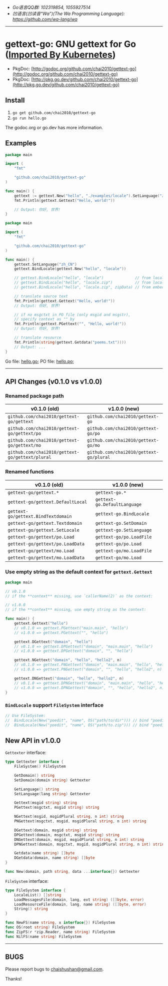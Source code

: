 - *Go语言QQ群: 102319854, 1055927514*
- *凹语言(凹读音“Wa”)(The Wa Programming Language): https://github.com/wa-lang/wa*

----

# gettext-go: GNU gettext for Go ([Imported By Kubernetes](https://pkg.go.dev/github.com/chai2010/gettext-go@v0.1.0/gettext?tab=importedby))

- PkgDoc: [http://godoc.org/github.com/chai2010/gettext-go](http://godoc.org/github.com/chai2010/gettext-go)
- PkgDoc: [http://pkg.go.dev/github.com/chai2010/gettext-go](http://pkg.go.dev/github.com/chai2010/gettext-go)

## Install

1. `go get github.com/chai2010/gettext-go`
2. `go run hello.go`

The godoc.org or go.dev has more information.

## Examples

```Go
package main

import (
	"fmt"

	"github.com/chai2010/gettext-go"
)

func main() {
	gettext := gettext.New("hello", "./examples/locale").SetLanguage("zh_CN")
	fmt.Println(gettext.Gettext("Hello, world!"))

	// Output: 你好, 世界!
}
```

```Go
package main

import (
	"fmt"

	"github.com/chai2010/gettext-go"
)

func main() {
	gettext.SetLanguage("zh_CN")
	gettext.BindLocale(gettext.New("hello", "locale"))

	// gettext.BindLocale("hello", "locale")              // from locale dir
	// gettext.BindLocale("hello", "locale.zip")          // from locale zip file
	// gettext.BindLocale("hello", "locale.zip", zipData) // from embedded zip data

	// translate source text
	fmt.Println(gettext.Gettext("Hello, world!"))
	// Output: 你好, 世界!

	// if no msgctxt in PO file (only msgid and msgstr),
	// specify context as "" by
	fmt.Println(gettext.PGettext("", "Hello, world!"))
	// Output: 你好, 世界!

	// translate resource
	fmt.Println(string(gettext.Getdata("poems.txt"))))
	// Output: ...
}
```

Go file: [hello.go](https://github.com/chai2010/gettext-go/blob/master/examples/hello.go); PO file: [hello.po](https://github.com/chai2010/gettext-go/blob/master/examples/locale/default/LC_MESSAGES/hello.po);

----

## API Changes (v0.1.0 vs v1.0.0)

### Renamed package path

| v0.1.0 (old)                                    | v1.0.0 (new)                            |
| ----------------------------------------------- | --------------------------------------- |
| `github.com/chai2010/gettext-go/gettext`        | `github.com/chai2010/gettext-go`        |
| `github.com/chai2010/gettext-go/gettext/po`     | `github.com/chai2010/gettext-go/po`     |
| `github.com/chai2010/gettext-go/gettext/mo`     | `github.com/chai2010/gettext-go/mo`     |
| `github.com/chai2010/gettext-go/gettext/plural` | `github.com/chai2010/gettext-go/plural` |

### Renamed functions

| v0.1.0 (old)                       | v1.0.0 (new)                |
| ---------------------------------- | --------------------------- |
| `gettext-go/gettext.*`             | `gettext-go.*`              |
| `gettext-go/gettext.DefaultLocal`  | `gettext-go.DefaultLanguage`|
| `gettext-go/gettext.BindTextdomain`| `gettext-go.BindLocale`     |
| `gettext-go/gettext.Textdomain`    | `gettext-go.SetDomain`      |
| `gettext-go/gettext.SetLocale`     | `gettext-go.SetLanguage`    |
| `gettext-go/gettext/po.Load`       | `gettext-go/po.LoadFile`    |
| `gettext-go/gettext/po.LoadData`   | `gettext-go/po.Load`        |
| `gettext-go/gettext/mo.Load`       | `gettext-go/mo.LoadFile`    |
| `gettext-go/gettext/mo.LoadData`   | `gettext-go/mo.Load`        |

### Use empty string as the default context for `gettext.Gettext`

```go
package main

// v0.1.0
// if the **context** missing, use `callerName(2)` as the context:

// v1.0.0
// if the **context** missing, use empty string as the context:

func main() {
	gettext.Gettext("hello")          
	// v0.1.0 => gettext.PGettext("main.main", "hello")
	// v1.0.0 => gettext.PGettext("", "hello")

	gettext.DGettext("domain", "hello")
	// v0.1.0 => gettext.DPGettext("domain", "main.main", "hello")
	// v1.0.0 => gettext.DPGettext("domain", "", "hello")

	gettext.NGettext("domain", "hello", "hello2", n)
	// v0.1.0 => gettext.PNGettext("domain", "main.main", "hello", "hello2", n)
	// v1.0.0 => gettext.PNGettext("domain", "", "hello", "hello2", n)

	gettext.DNGettext("domain", "hello", "hello2", n)
	// v0.1.0 => gettext.DPNGettext("domain", "main.main", "hello", "hello2", n)
	// v1.0.0 => gettext.DPNGettext("domain", "", "hello", "hello2", n)
}
```

### `BindLocale` support `FileSystem` interface

```go
// Use FileSystem:
//	BindLocale(New("poedit", "name", OS("path/to/dir"))) // bind "poedit" domain
//	BindLocale(New("poedit", "name", OS("path/to.zip"))) // bind "poedit" domain
```

## New API in v1.0.0

`Gettexter` interface:

```go
type Gettexter interface {
	FileSystem() FileSystem

	GetDomain() string
	SetDomain(domain string) Gettexter

	GetLanguage() string
	SetLanguage(lang string) Gettexter

	Gettext(msgid string) string
	PGettext(msgctxt, msgid string) string

	NGettext(msgid, msgidPlural string, n int) string
	PNGettext(msgctxt, msgid, msgidPlural string, n int) string

	DGettext(domain, msgid string) string
	DPGettext(domain, msgctxt, msgid string) string
	DNGettext(domain, msgid, msgidPlural string, n int) string
	DPNGettext(domain, msgctxt, msgid, msgidPlural string, n int) string

	Getdata(name string) []byte
	DGetdata(domain, name string) []byte
}

func New(domain, path string, data ...interface{}) Gettexter
```

`FileSystem` interface:

```go
type FileSystem interface {
	LocaleList() []string
	LoadMessagesFile(domain, lang, ext string) ([]byte, error)
	LoadResourceFile(domain, lang, name string) ([]byte, error)
	String() string
}

func NewFS(name string, x interface{}) FileSystem
func OS(root string) FileSystem
func ZipFS(r *zip.Reader, name string) FileSystem
func NilFS(name string) FileSystem
```

----

## BUGS

Please report bugs to <chaishushan@gmail.com>.

Thanks!
